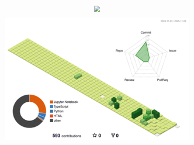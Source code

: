 <p align=center>
<img src="https://capsule-render.vercel.app/api?type=cylinder&color=E5CCFF&height=160&section=header&text=figure.2🐣&fontSize=90&&animation=fadeIn&fontColor=FFFFFF"></image>
</p>



![](./profile-3d-contrib/profile-green-animate.svg)

